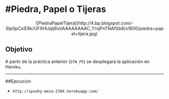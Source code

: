 #Piedra, Papel o Tijeras
================================

<center>![PiedraPapelTijera](http://4.bp.blogspot.com/-SIp0pCxiE9k/UFXHUqIj6vI/AAAAAAAAC_Y/xjPnTNAfSb8/s1600/piedra+papel+tijera.jpg)</center>

## Objetivo

A partir de la práctica anterior (`STW_P5`) se desplegará la aplicación en Heroku.

-------------------------

##Ejecucion

* `http://spooky-mesa-2304.herokuapp.com/`


